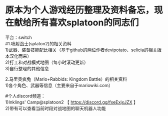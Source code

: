 # 原本为个人游戏经历整理及资料备忘，现在献给所有喜欢splatoon的同志们

平台：switch  
#1.喷射战士(splaton2)的相关资料  
1)武器、装备技能配比相关（基于github的两位作者devipotato、selicia的相关版本汉化而来）  
2)打工和对战模式地图（每小时滚动更新）  
3)自行整理的其他信息  

2.马里奥疯兔（Mario+Rabbids: Kingdom Battle）的相关资料  
1)各个角色、武器等信息（主要来自于mariowiki.com）  


#个人discord频道：  
1)Inklings' Camp@splatoon2  【  https://discord.gg/fxeExjxJZX  】  
2)带有可以查看当前时段对战地图的聊天机器人功能  




